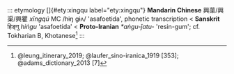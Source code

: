 ::: etymology
[]{#ety:xingqu label="ety:xingqu"} **Mandarin Chinese** 興蕖/興渠/興瞿
*xīngqú* MC /hɨŋ ɡɨʌ/ 'asafoetida', phonetic transcription \<
**Sanskrit** हिङ्गु *hiṅgu* 'asafoetida' \< **Proto-Iranian**
*\*aṅgu-ǰatu-* 'resin-gum'; cf. Tokharian B, Khotanese[^1]
:::

[^1]: @leung_itinerary_2019; @laufer_sino-iranica_1919 [353];
    @adams_dictionary_2013 [7]
